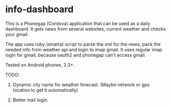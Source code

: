 info-dashboard
==============

This is a Phonegap (Cordova) application that can be used as a daily dashboard.
It gets news from several websites, current weather and checks your gmail.

The app uses ruby (sinatra) script to parse the xml for the news, pack the needed info from weather api
and login to imap gmail.
It uses regular imap login for gmail, because oauth2 and phonegap can't access gmail.  

Tested on Android phones, 2.3+.

TODO:
1. Dynamic city name for weather forecast. (Maybe network or gps location to get it automatically)

2. Better mail login.
